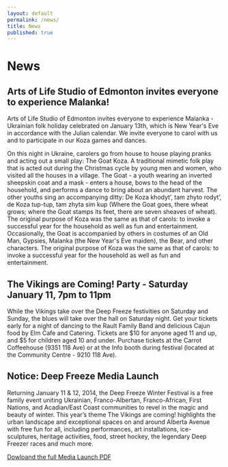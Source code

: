 ```yaml
---
layout: default
permalink: /news/
title: News
published: true
---
```


# News

## Arts of Life Studio of Edmonton invites everyone to experience Malanka!

Arts of Life Studio of Edmonton invites everyone to experience Malanka - Ukrainian folk holiday celebrated on January 13th, which is New Year's Eve in accordance with the Julian calendar.  We invite everyone to carol with us and to participate in our Koza games and dances. 

On this night in Ukraine, carolers go from house to house playing pranks and acting out a small play: The Goat Koza. A traditional mimetic folk play that is acted out during the Christmas cycle by young men and women, who visited all the houses in a village. The Goat - a youth wearing an inverted sheepskin coat and a mask - enters a house, bows to the head of the household, and performs a dance to bring about an abundant harvest. The other youths sing an accompanying ditty: De Koza khodyt’, tam zhyto rodyt’, de Koza tup-tup, tam zhyta sim kup (Where the Goat goes, there wheat grows; where the Goat stamps its feet, there are seven sheaves of wheat). The original purpose of Koza was the same as that of carols: to invoke a successful year for the household as well as fun and entertainment. Occasionally, the Goat is accompanied by others in costumes of an Old Man, Gypsies, Malanka (the New Year's Eve maiden), the Bear, and other characters. The original purpose of Koza was the same as that of carols: to invoke a successful year for the household as well as fun and entertainment.


## The Vikings are Coming! Party - Saturday January 11, 7pm to 11pm

While the Vikings take over the Deep Freeze festivities on Saturday and Sunday, the blues will take over the hall on Saturday night. Get your tickets early for a night of dancing to the Rault Family Band and delicious Cajun food by Elm Cafe and Catering.
Tickets are $10 for anyone aged 11 and up, and $5 for children aged 10 and under. Purchase tickets at the Carrot Coffeehouse (9351 118 Ave) or at the Info booth during festival (located at the Community Centre - 9210 118 Ave).

## Notice: Deep Freeze Media Launch

Returning January 11 & 12, 2014, the Deep Freeze Winter Festival is a free family event uniting Ukrainian, Franco-Albertan, Franco-African, First Nations, and Acadian/East Coast communities to revel in the magic and beauty of winter. This year’s theme The Vikings are coming! highlights the urban landscape and exceptional spaces on and around Alberta Avenue with free fun for all, including performances, art installations, ice-sculptures, heritage activities, food, street hockey, the legendary Deep Freezer races and much more.

[Dowloand the full Media Launch PDF](https://www.dropbox.com/s/2ghwjlppiggqmi5/DF-MediaLaunch-Dec23.pdf)